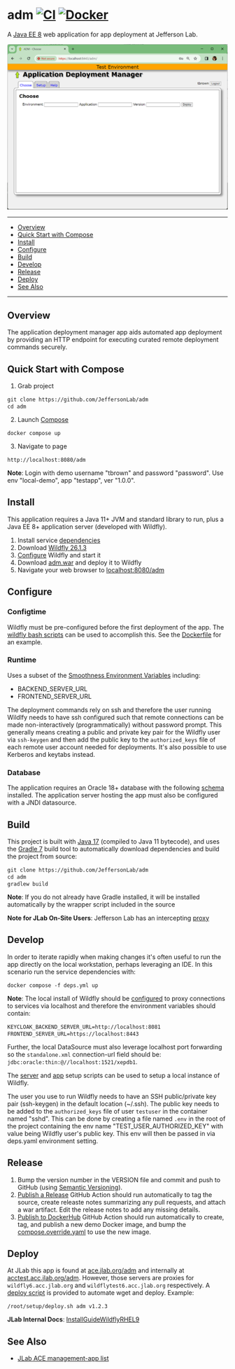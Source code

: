 # adm [![CI](https://github.com/JeffersonLab/adm/actions/workflows/ci.yml/badge.svg)](https://github.com/JeffersonLab/adm/actions/workflows/ci.yml) [![Docker](https://img.shields.io/docker/v/jeffersonlab/adm?sort=semver&label=DockerHub)](https://hub.docker.com/r/jeffersonlab/adm)
A [Java EE 8](https://en.wikipedia.org/wiki/Jakarta_EE) web application for app deployment at Jefferson Lab.


![Screenshot](https://github.com/JeffersonLab/adm/raw/main/Screenshot.png?raw=true "Screenshot")

---
- [Overview](https://github.com/JeffersonLab/adm#overview)
- [Quick Start with Compose](https://github.com/JeffersonLab/adm#quick-start-with-compose)
- [Install](https://github.com/JeffersonLab/adm#install)
- [Configure](https://github.com/JeffersonLab/adm#configure)
- [Build](https://github.com/JeffersonLab/adm#build)
- [Develop](https://github.com/JeffersonLab/adm#develop)
- [Release](https://github.com/JeffersonLab/adm#release)
- [Deploy](https://github.com/JeffersonLab/adm#deploy)
- [See Also](https://github.com/JeffersonLab/adm#see-also)
---

## Overview
The application deployment manager app aids automated app deployment by providing an HTTP endpoint for executing 
curated remote deployment commands securely.

## Quick Start with Compose
1. Grab project
```
git clone https://github.com/JeffersonLab/adm
cd adm
```
2. Launch [Compose](https://github.com/docker/compose)
```
docker compose up
```
3. Navigate to page
```
http://localhost:8080/adm
```

**Note**: Login with demo username "tbrown" and password "password".   Use env "local-demo", app "testapp", ver "1.0.0".

## Install
This application requires a Java 11+ JVM and standard library to run, plus a Java EE 8+ application server (developed with Wildfly).

1. Install service [dependencies](https://github.com/JeffersonLab/adm/blob/main/deps.yml)
2. Download [Wildfly 26.1.3](https://www.wildfly.org/downloads/)
3. [Configure](https://github.com/JeffersonLab/adm#configure) Wildfly and start it
4. Download [adm.war](https://github.com/JeffersonLab/workmap/releases) and deploy it to Wildfly
5. Navigate your web browser to [localhost:8080/adm](http://localhost:8080/adm)


## Configure

### Configtime
Wildfly must be pre-configured before the first deployment of the app.  The [wildfly bash scripts](https://github.com/JeffersonLab/wildfly#configure) can be used to accomplish this.  See the [Dockerfile](https://github.com/JeffersonLab/adm/blob/main/Dockerfile) for an example.

### Runtime
Uses a subset of the [Smoothness Environment Variables](https://github.com/JeffersonLab/smoothness#global-runtime) including:
- BACKEND_SERVER_URL
- FRONTEND_SERVER_URL

The deployment commands rely on ssh and therefore the user running Wildlfy needs to have ssh configured such that remote
connections can be made non-interactively (programmatically) without password prompt.  This generally means creating a 
public and private key pair for the Wildfly user via `ssh-keygen` and then add the public key to the `authorized_keys` 
file of each remote user account needed for deployments.   It's also possible to use Kerberos and keytabs instead.

### Database
The application requires an Oracle 18+ database with the following [schema](https://github.com/JeffersonLab/adm/tree/main/container/oracle/initdb.d) installed.   The application server hosting the app must also be configured with a JNDI datasource.

## Build
This project is built with [Java 17](https://adoptium.net/) (compiled to Java 11 bytecode), and uses the [Gradle 7](https://gradle.org/) build tool to automatically download dependencies and build the project from source:

```
git clone https://github.com/JeffersonLab/adm
cd adm
gradlew build
```
**Note**: If you do not already have Gradle installed, it will be installed automatically by the wrapper script included in the source

**Note for JLab On-Site Users**: Jefferson Lab has an intercepting [proxy](https://gist.github.com/slominskir/92c25a033db93a90184a5994e71d0b78)

## Develop
In order to iterate rapidly when making changes it's often useful to run the app directly on the local workstation, perhaps leveraging an IDE.  In this scenario run the service dependencies with:
```
docker compose -f deps.yml up
```
**Note**: The local install of Wildfly should be [configured](https://github.com/JeffersonLab/workmap#configure) to proxy connections to services via localhost and therefore the environment variables should contain:
```
KEYCLOAK_BACKEND_SERVER_URL=http://localhost:8081
FRONTEND_SERVER_URL=https://localhost:8443
```
Further, the local DataSource must also leverage localhost port forwarding so the `standalone.xml` connection-url field should be: `jdbc:oracle:thin:@//localhost:1521/xepdb1`.

The [server](https://github.com/JeffersonLab/wildfly/blob/main/scripts/server-setup.sh) and [app](https://github.com/JeffersonLab/wildfly/blob/main/scripts/app-setup.sh) setup scripts can be used to setup a local instance of Wildfly.

The user you use to run Wildfly needs to have an SSH public/private key pair (ssh-keygen) in the default location (~/.ssh).   The public key needs to be added to the `authorized_keys` file of user `testuser` in the container named "sshd".  This can be done by creating a file named `.env` in the root of the project containing the env name "TEST_USER_AUTHORIZED_KEY" with value being Wildfly user's public key.  This env will then be passed in via deps.yaml environment setting.

## Release
1. Bump the version number in the VERSION file and commit and push to GitHub (using [Semantic Versioning](https://semver.org/)).
2. [Publish a Release](https://github.com/JeffersonLab/workmap/actions/adm/release.yml) GitHub Action should run automatically to tag the source, create releaste notes summarizing any pull requests, and attach a war artifact.   Edit the release notes to add any missing details.
3. [Publish to DockerHub](https://github.com/JeffersonLab/workmap/actions/adm/docker-publish.yml) GitHub Action should run automatically to create, tag, and publish a new demo Docker image, and bump the [compose.override.yaml](https://github.com/JeffersonLab/adm/blob/main/compose.override.yaml) to use the new image.

## Deploy
At JLab this app is found at [ace.jlab.org/adm](https://ace.jlab.org/adm) and internally at [acctest.acc.jlab.org/adm](https://acctest.acc.jlab.org/adm).  However, those servers are proxies for `wildfly6.acc.jlab.org` and `wildflytest6.acc.jlab.org` respectively.   A [deploy script](https://github.com/JeffersonLab/wildfly/blob/main/scripts/deploy.sh) is provided to automate wget and deploy.  Example:

```
/root/setup/deploy.sh adm v1.2.3
```

**JLab Internal Docs**:  [InstallGuideWildflyRHEL9](https://accwiki.acc.jlab.org/do/view/SysAdmin/InstallGuideWildflyRHEL9)

## See Also
- [JLab ACE management-app list](https://github.com/search?q=org%3Ajeffersonlab+topic%3Aace+topic%3Amanagement-app&type=repositories)
